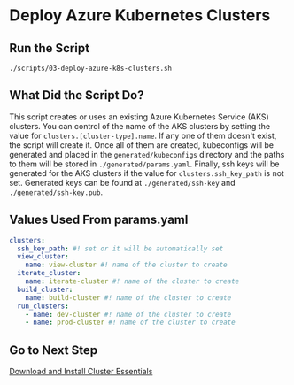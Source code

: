 # Deploy Azure Kubernetes Clusters

## Run the Script

```shell
./scripts/03-deploy-azure-k8s-clusters.sh
```

## What Did the Script Do?

This script creates or uses an existing Azure Kubernetes Service (AKS) clusters. You can control of the name of the AKS clusters by setting the value for `clusters.[cluster-type].name`. If any one of them doesn't exist, the script will create it. Once all of them are created, kubeconfigs will be generated and placed in the `generated/kubeconfigs` directory and the paths to them will be stored in `./generated/params.yaml`. Finally, ssh keys will be generated for the AKS clusters if the value for `clusters.ssh_key_path` is not set. Generated keys can be found at `./generated/ssh-key` and `./generated/ssh-key.pub`.

## Values Used From params.yaml

```yaml
clusters:
  ssh_key_path: #! set or it will be automatically set
  view_cluster:
    name: view-cluster #! name of the cluster to create
  iterate_cluster:
    name: iterate-cluster #! name of the cluster to create
  build_cluster:
    name: build-cluster #! name of the cluster to create
  run_clusters:
    - name: dev-cluster #! name of the cluster to create
    - name: prod-cluster #! name of the cluster to create
```

## Go to Next Step

[Download and Install Cluster Essentials](../tap-prereqs/01-download-and-install-cluster-essentials.md)
